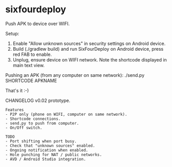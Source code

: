 # sixfourdeploy
Push APK to device over WIFI.

Setup:
1) Enable "Allow unknown sources" in security settings on Android device.
2) Build (./gradlew build) and run SixFourDeploy on Android device, press red FAB to enable.
3) Unplug, ensure device on WIFI network. Note the shortcode displayed in main text view.

Pushing an APK (from any computer on same network):
./send.py SHORTCODE APKNAME

That's it :-)


CHANGELOG
    v0.02 prototype.
    
    Features
    - P2P only (phone on WIFI, computer on same network).
    - Shortcode connections.
    - send.py to push from computer.
    - On/Off switch.
    
    TODO
    - Port shifting when port busy.
    - Check that "unknown sources" enabled.
    - Ongoing notification when enabled.
    - Hole punching for NAT / public networks.
    - AVD / Android Studio integration.
